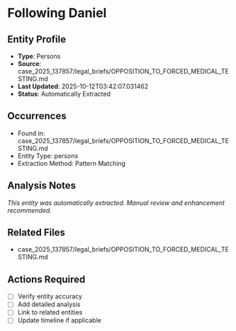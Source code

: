 # Following Daniel

## Entity Profile
- **Type**: Persons
- **Source**: case_2025_137857/legal_briefs/OPPOSITION_TO_FORCED_MEDICAL_TESTING.md
- **Last Updated**: 2025-10-12T03:42:07.031462
- **Status**: Automatically Extracted

## Occurrences
- Found in: case_2025_137857/legal_briefs/OPPOSITION_TO_FORCED_MEDICAL_TESTING.md
- Entity Type: persons
- Extraction Method: Pattern Matching

## Analysis Notes
*This entity was automatically extracted. Manual review and enhancement recommended.*

## Related Files
- case_2025_137857/legal_briefs/OPPOSITION_TO_FORCED_MEDICAL_TESTING.md

## Actions Required
- [ ] Verify entity accuracy
- [ ] Add detailed analysis
- [ ] Link to related entities
- [ ] Update timeline if applicable
